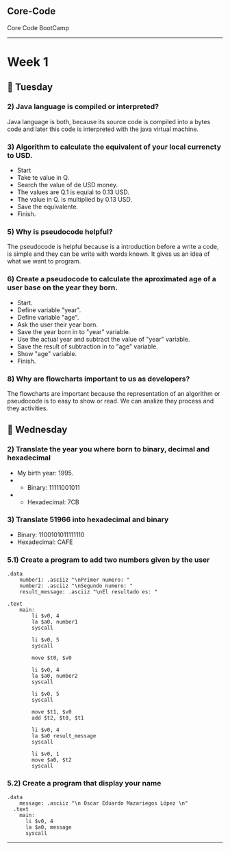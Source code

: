 ## Core-Code
Core Code BootCamp

---

# Week 1

## 🔴 Tuesday

### 2) Java language is compiled or interpreted?

Java language is both, because its source code is compiled into a bytes code and later this code is interpreted with the java virtual machine.

### 3) Algorithm to calculate the equivalent of your local currencty to USD.
- Start
- Take te value in Q.
- Search the value of de USD money.
- The values are Q.1 is equial to 0.13 USD.
- The value in Q.  is multiplied by 0.13 USD.
- Save the equivalente.
- Finish.

### 5) Why is pseudocode helpful?

The pseudocode is helpful because is a introduction before a write a code, is simple and they can be write with words known. It gives us an idea of what we want to program.

### 6) Create a pseudocode to calculate the aproximated age of a user base on the year they born.

- Start.
- Define variable "year".
- Define variable "age".
- Ask the user their year born.
- Save the year born in to "year" variable.
- Use the actual year and subtract the value of "year" variable.
- Save the result of subtraction in to "age" variable.
- Show "age" variable.
- Finish.

### 8)  Why are flowcharts important to us as developers?
The flowcharts are important because the representation of an algorithm or pseudocode is to easy to show or read. We can analize they process and they activities.

## 🔴 Wednesday

### 2) Translate the year you where born to binary, decimal and hexadecimal

* My birth year: 1995.
* * Binary: 11111001011
* * Hexadecimal: 7CB

### 3) Translate 51966 into hexadecimal and binary

* Binary: 1100101011111110
* Hexadecimal: CAFE

### 5.1) Create a program to add two numbers given by the user

```assembler
.data
	number1: .asciiz "\nPrimer numero: "
	number2: .asciiz "\nSegundo numero: "
    result_message: .asciiz "\nEl resultado es: "

.text
	main:
		li $v0, 4
		la $a0, number1
		syscall

		li $v0, 5
		syscall

		move $t0, $v0

		li $v0, 4
		la $a0, number2
		syscall

		li $v0, 5
		syscall

		move $t1, $v0
        add $t2, $t0, $t1

		li $v0, 4
		la $a0 result_message
		syscall

        li $v0, 1
		move $a0, $t2
		syscall
```

### 5.2) Create a program that display your name

```
.data
    message: .asciiz "\n Oscar Eduardo Mazariegos López \n"
  .text
    main:
      li $v0, 4
      la $a0, message
      syscall
```
---

